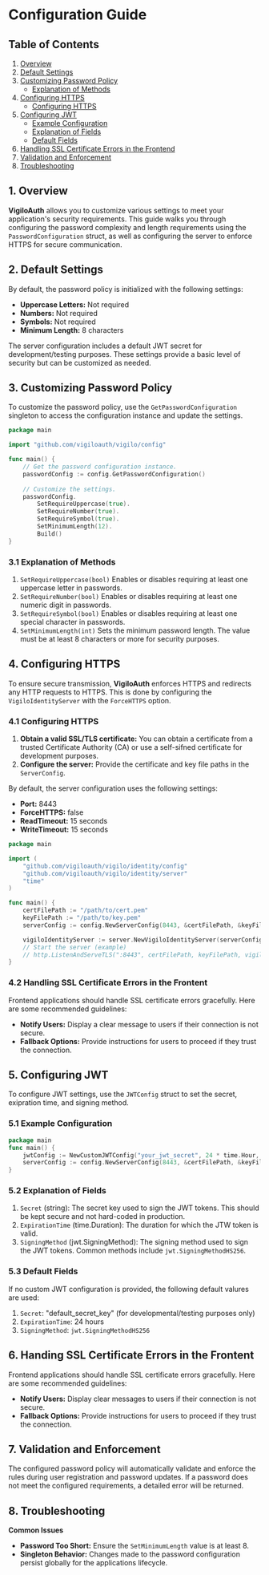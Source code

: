 # Configuration Guide

## Table of Contents
1. [Overview](#1-overview)
2. [Default Settings](#2-default-settings)
3. [Customizing Password Policy](#3-customizing-password-policy)
    - [Explanation of Methods](#31-explanation-of-methods)
4. [Configuring HTTPS](#4-configuring-https)
    - [Configuring HTTPS](#41-configuring-https)
5. [Configuring JWT](#5-configuring-jwt)
    - [Example Configuration](#51-example-configuration)
    - [Explanation of Fields](#52-explanation-of-fields)
    - [Default Fields](#53-default-fields)
6. [Handling SSL Certificate Errors in the Frontend](#6-handling-ssl-certificate-errors-in-the-frontend)
7. [Validation and Enforcement](#7-validation-and-enforcement)
8. [Troubleshooting](#8-troubleshooting)

## 1. Overview
**VigiloAuth** allows you to customize various settings to meet your application's security requirements. This guide walks you through configuring the password complexity and length requirements using the `PasswordConfiguration` struct, as well as configuring the server to enforce HTTPS for secure communication.

## 2. Default Settings
By default, the password policy is initialized with the following settings:
- **Uppercase Letters:** Not required 
- **Numbers:** Not required 
- **Symbols:** Not required 
- **Minimum Length:** 8 characters

The server configuration includes a default JWT secret for development/testing purposes. These settings provide a basic level of security but can be customized as needed.

## 3. Customizing Password Policy
To customize the password policy, use the `GetPasswordConfiguration` singleton to access the configuration instance and update the settings.
```go
package main

import "github.com/vigiloauth/vigilo/config"

func main() {
	// Get the password configuration instance.
	passwordConfig := config.GetPasswordConfiguration()
	
	// Customize the settings.
	passwordConfig.
		SetRequireUppercase(true).
		SetRequireNumber(true).
		SetRequireSymbol(true).
		SetMinimumLength(12).
		Build()
}
```

### 3.1 Explanation of Methods
1. `SetRequireUppercase(bool)` Enables or disables requiring at least one uppercase letter in passwords. 
2. `SetRequireNumber(bool)` Enables or disables requiring at least one numeric digit in passwords. 
3. `SetRequireSymbol(bool)` Enables or disables requiring at least one special character in passwords. 
4. `SetMinimumLength(int)` Sets the minimum password length. The value must be at least 8 characters or more for security purposes.

## 4. Configuring HTTPS
To ensure secure transmission, **VigiloAuth** enforces HTTPS and redirects any HTTP requests to HTTPS. This is done by configuring the `VigiloIdentityServer` with the `ForceHTTPS` option.

### 4.1 Configuring HTTPS
1. **Obtain a valid SSL/TLS certificate:** You can obtain a certificate from a trusted Certificate Authority (CA) or use a self-sifned certificate for development purposes.
2. **Configure the server:** Provide the certificate and key file paths in the `ServerConfig`.

By default, the server configuration uses the following settings:
- **Port:** 8443
- **ForceHTTPS:** false
- **ReadTimeout:** 15 seconds
- **WriteTimeout:** 15 seconds

```go
package main

import (
    "github.com/vigiloauth/vigilo/identity/config"
    "github.com/vigiloauth/vigilo/identity/server"
    "time"
)

func main() {
	certFilePath := "/path/to/cert.pem"
	keyFilePath := "/path/to/key.pem"
    serverConfig := config.NewServerConfig(8443, &certFilePath, &keyFilePath, true, 15*time.Second, 15*time.Second)

	vigiloIdentityServer := server.NewVigiloIdentityServer(serverConfig)
	// Start the server (example)
    // http.ListenAndServeTLS(":8443", certFilePath, keyFilePath, vigiloIdentityServer.Router())
}
```
### 4.2 Handling SSL Certificate Errors in the Frontent
Frontend applications should handle SSL certificate errors gracefully. Here are some recommended guidelines:
- **Notify Users:** Display a clear message to users if their connection is not secure.
- **Fallback Options:** Provide instructions for users to proceed if they trust the connection.

## 5. Configuring JWT
To configure JWT settings, use the `JWTConfig` struct to set the secret, exipration time, and signing method.

### 5.1 Example Configuration
```go
package main
func main() {
	jwtConfig := NewCustomJWTConfig("your_jwt_secret", 24 * time.Hour, jwt.SigningMethodHS256)
	serverConfig := config.NewServerConfig(8443, &certFilePath, &keyFilePath, true, 15*time Second, 15*time.Second, jwtConfig)
}
```
### 5.2 Explanation of Fields
1. `Secret` (string): The secret key used to sign the JWT tokens. This should be kept secure and not hard-coded in production.
2. `ExpirationTime` (time.Duration): The duration for which the JTW token is valid.
3. `SigningMethod` (jwt.SigningMethod): The signing method used to sign the JWT tokens. Common methods include `jwt.SigningMethodHS256`.

### 5.3 Default Fields
If no custom JWT configuration is provided, the following default valures are used:
1. `Secret`: "default_secret_key" (for developmental/testing purposes only)
2. `ExpirationTime`: 24 hours
3. `SigningMethod`: `jwt.SigningMethodHS256`

## 6. Handing SSL Certificate Errors in the Frontent
Frontend applications should handle SSL certificate errors gracefully. Here are some recommended guidelines:
- **Notify Users:** Display clear messages to users if their connection is not secure.
- **Fallback Options:** Provide instructions for users to proceed if they trust the connection.

## 7. Validation and Enforcement
The configured password policy will automatically validate and enforce the rules during user registration and password updates. If a password does not meet the configured requirements, a detailed error will be returned.

## 8. Troubleshooting
**Common Issues**
- **Password Too Short:** Ensure the `SetMinimumLength` value is at least 8.
- **Singleton Behavior:** Changes made to the password configuration persist globally for the applications lifecycle.
